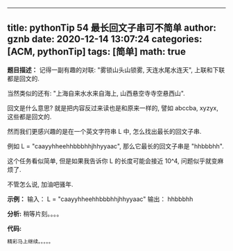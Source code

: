 
---
title: pythonTip 54 最长回文子串可不简单
author: gznb
date: 2020-12-14 13:07:24
categories: [ACM, pythonTip]
tags: [简单]
math: true
---

**题目描述：**
记得一副有趣的对联: "雾锁山头山锁雾, 天连水尾水连天", 上联和下联都是回文的.
当然类似的还有: "上海自来水水来自海上, 山西悬空寺寺空悬西山".
回文是什么意思? 就是把内容反过来读也是和原来一样的, 譬如 abccba, xyzyx, 这些都是回文的.
然而我们更感兴趣的是在一个英文字符串 L 中, 怎么找出最长的回文子串.
例如 L = "caayyhheehhbbbhhjhhyyaac", 那么它最长的回文子串是 "hhbbbhh".
这个任务看似简单, 但是如果我告诉你 L 的长度可能会接近 10^4, 问题似乎就变麻烦了.
不管怎么说, 加油吧骚年.

**示例：**
输入：
L = "caayyhheehhbbbhhjhhyyaac"
输出：
hhbbbhh


**分析:**
稍等片刻。。。。

**代码:**
```python
精彩马上继续。。。。。
```
